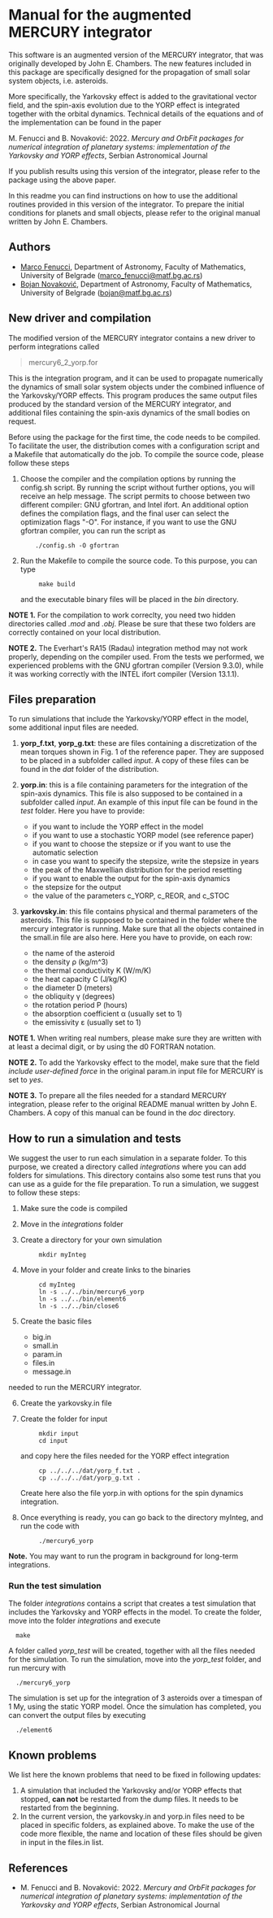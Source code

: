 # Manual for the augmented MERCURY integrator


This software is an augmented version of the MERCURY integrator, that was  originally
developed by John E. Chambers. The new features included in this package are specifically
designed for the propagation of small solar system objects, i.e. asteroids.

More specifically, the Yarkovsky effect is added to the gravitational vector field, and
the spin-axis evolution due to the YORP effect is integrated together with the orbital
dynamics. Technical details of the equations and of the implementation can be found in the
paper

M. Fenucci and B. Novaković: 2022. *Mercury and OrbFit packages for numerical integration of planetary systems:
implementation of the Yarkovsky and YORP effects*, Serbian Astronomical Journal

If you publish results using this version of the integrator, please refer to the package
using the above paper. 

In this readme you can find instructions on how to use the additional routines provided in
this version of the integrator. To prepare the initial conditions for planets and small
objects, please refer to the original manual written by John E. Chambers. 


## Authors 
- [Marco Fenucci](http://adams.dm.unipi.it/~fenucci/index.html), Department of Astronomy, Faculty of Mathematics, University of Belgrade (<marco_fenucci@matf.bg.ac.rs>) 
- [Bojan Novaković](http://poincare.matf.bg.ac.rs/~bojan/index_e.html), Department of Astronomy, Faculty of Mathematics, University of Belgrade (<bojan@matf.bg.ac.rs>) 


## New driver and compilation

The modified version of the MERCURY integrator contains a new driver to perform integrations called

 >  mercury6_2_yorp.for

This is the integration program, and it can be used to propagate numerically the dynamics of small solar system objects under the combined influence of the Yarkovsky/YORP effects. This program produces the same output files produced by the standard version of the MERCURY integrator, and additional files containing the spin-axis dynamics of the small bodies on request.

Before using the package for the first time, the code needs to be compiled. To facilitate the user, the distribution comes with a configuration script and a Makefile that automatically do the job. To compile the source code, please follow these steps
1. Choose the compiler and the compilation options by running the config.sh script. By running the script without further options, you will receive an help message. The script permits to choose between two different compiler: GNU gfortran, and Intel ifort. An additional option defines the compilation flags, and the final user can select the optimization flags "-O". For instance, if you want to use the GNU gfortran compiler, you can run the script as
           
           ./config.sh -O gfortran
            
2. Run the Makefile to compile the source code. To this purpose, you can type

            make build

   and the executable binary files will be placed in the *bin* directory.


**NOTE 1.** For the compilation to work correclty, you need two hidden directories called *.mod* and *.obj*. Please be sure that these two folders are correctly contained on your local distribution.

**NOTE 2.** The Everhart's RA15 (Radau) integration method may not work properly, depending on the compiler used. From the tests we performed, we experienced problems with the GNU gfortran compiler (Version 9.3.0), while it was working correctly with the INTEL ifort compiler (Version 13.1.1).

## Files preparation

To run simulations that include the Yarkovsky/YORP effect in the model, some additional input files are needed. 
   1. **yorp_f.txt**, **yorp_g.txt**: these are files containing a discretization of the mean torques shown in Fig. 1 of the reference paper. They are supposed to be placed in a subfolder called *input*. A copy of these files can be found in the *dat* folder of the distribution.
   2. **yorp.in**: this is a file containing parameters for the integration of the spin-axis
     dynamics. This file is also supposed to be contained in a subfolder called *input*. An example of this input file can be found in the *test* folder.
     Here you have to provide:
         - if you want to include the YORP effect in the model
         - if you want to use a stochastic YORP model (see reference paper)
         - if you want to choose the stepsize or if you want to use the automatic
            selection
         - in case you want to specify the stepsize, write the stepsize in years
         - the peak of the Maxwellian distribution for the period resetting
         - if you want to enable the output for the spin-axis dynamics
         - the stepsize for the output    
         - the value of the parameters c_YORP, c_REOR, and c_STOC

     
   3. **yarkovsky.in**: this file contains physical and thermal parameters of the asteroids.
     This file is supposed to be contained in the folder where the mercury integrator is
     running. Make sure that all the objects contained in the small.in file are also here.
     Here you have to provide, on each row:
         - the name of the asteroid
         - the density &rho; (kg/m^3)
         - the thermal conductivity K (W/m/K)
         - the heat capacity C (J/kg/K)
         - the diameter    D (meters)
         - the obliquity  &gamma; (degrees)
         - the rotation period  P (hours)
         - the absorption coefficient &alpha; (usually set to 1)
         - the emissivity &epsilon; (usually set to 1)

**NOTE 1.** When writing real numbers, please make sure they are written with at least a decimal digit, or by using the d0 FORTRAN notation.

**NOTE 2.** To add the Yarkovsky effect to the model, make sure that the field *include user-defined force* in the original param.in input file for MERCURY is set to *yes*.

**NOTE 3.** To prepare all the files needed for a standard MERCURY integration, please refer to the original README manual written by John E. Chambers. A copy of this manual can be found in the *doc* directory.

## How to run a simulation and tests
We suggest the user to run each simulation in a separate folder. To this purpose, we created a directory called *integrations* where you can add folders for simulations. This directory contains also some test runs that you can use as a guide for the file preparation. To run a simulation, we suggest to follow these steps:
1. Make sure the code is compiled
2. Move in the *integrations* folder
3. Create a directory for your own simulation

            mkdir myInteg

4. Move in your folder and create links to the binaries

            cd myInteg
            ln -s ../../bin/mercury6_yorp
            ln -s ../../bin/element6
            ln -s ../../bin/close6

5. Create the basic files 
   - big.in
   - small.in
   - param.in
   - files.in
   - message.in
    
  needed to run the MERCURY integrator.

6. Create the yarkovsky.in file

7. Create the folder for input

            mkdir input
            cd input
            
   and copy here the files needed for the YORP effect integration
   
            cp ../../../dat/yorp_f.txt .
            cp ../../../dat/yorp_g.txt .
            
   Create here also the file yorp.in with options for the spin dynamics integration.

8. Once everything is ready, you can go back to the directory myInteg, and run the code with

            ./mercury6_yorp
            
**Note.** You may want to run the program in background for long-term integrations.
   
### Run the test simulation
The folder *integrations* contains a script that creates a test simulation that includes
the Yarkovsky and YORP effects in the model. To create the folder, move into the folder
*integrations* and execute

      make

A folder called *yorp_test* will be created, together with all the files needed for the
simulation. To run the simulation, move into the *yorp_test* folder, and run mercury with

      ./mercury6_yorp

The simulation is set up for the integration of 3 asteroids over a timespan of 1 My, using
the static YORP model. Once the simulation has completed, you can convert the output files
by executing

      ./element6

## Known problems
We list here the known problems that need to be fixed in following updates:
1. A simulation that included the Yarkovsky and/or YORP effects that stopped, **can not**
   be restarted from the dump files. It needs to be restarted from the beginning. 
2. In the current version, the yarkovsky.in and yorp.in files need to be placed in
   specific folders, as explained above. To make the use of the code more flexible, the
   name and location of these files should be given in input in the files.in list.

## References
- M. Fenucci and B. Novaković: 2022. *Mercury and OrbFit packages for numerical integration of planetary systems:
implementation of the Yarkovsky and YORP effects*, Serbian Astronomical Journal

